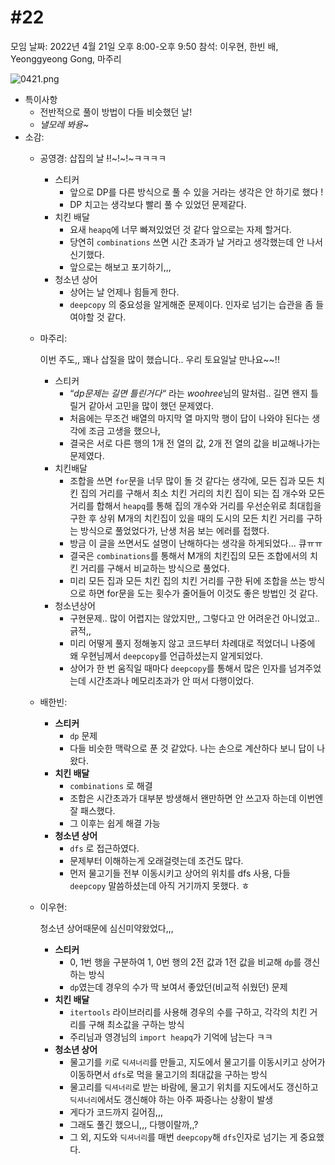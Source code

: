 # #22

모임 날짜: 2022년 4월 21일 오후 8:00-오후 9:50
참석: 이우현, 한빈 배, Yeonggyeong Gong, 마주리

![0421.png](#22%2019db0a5f0f8a40989b6db6a4309270cf/0421.png)

- 특이사항
    - 전반적으로 풀이 방법이 다들 비슷했던 날!
    - *낼모레 봐용~*
- 소감:
    - 공영경: 삽집의 날 ~~!~~!~!~!~ㅋㅋㅋㅋ
        - 스티커
            - 앞으로 DP를 다른 방식으로 풀 수 있을 거라는 생각은 안 하기로 했다 !
            - DP 치고는 생각보다 빨리 풀 수 있었던 문제같다.
        - 치킨 배달
            - 요새 `heapq`에 너무 빠져있었던 것 같다 앞으로는 자제 할거다.
            - 당연히 `combinations` 쓰면 시간 초과가 날 거라고 생각했는데 안 나서 신기했다.
            - 앞으로는 해보고 포기하기,,,
        - 청소년 상어
            - 상어는 날 언제나 힘들게 한다.
            - `deepcopy` 의 중요성을 알게해준 문제이다. 인자로 넘기는 습관을 좀 들여야할 것 같다.
            
    - 마주리:
        
        이번 주도,, 꽤나 삽질을 많이 했습니다.. 우리 토요일날 만나요~~!!
        
        - 스티커
            - “*dp문제는 길면 틀린거다“* 라는 *woohree*님의 말처럼.. 길면 왠지 틀릴거 같아서 고민을 많이 했던 문제였다.
            - 처음에는 무조건 배열의 마지막 열 마지막 행이 답이 나와야 된다는 생각에 조금 고생을 했으나,
            - 결국은 서로 다른 행의 1개 전 열의 값, 2개 전 열의 값을 비교해나가는 문제였다.
        - 치킨배달
            - 조합을 쓰면 `for`문을 너무 많이 돌 것 같다는 생각에, 모든 집과 모든 치킨 집의 거리를 구해서 최소 치킨 거리의 치킨 집이 되는 집 개수와 모든 거리를 합해서 `heapq`를 통해 집의 개수와 거리를 우선순위로 최대힙을 구한 후 상위 M개의 치킨집이 있을 때의 도시의 모든 치킨 거리를 구하는 방식으로 풀었었다가, 난생 처음 보는 에러를 접했다.
            - 방금 이 글을 쓰면서도 설명이 난해하다는 생각을 하게되었다... 큐ㅠㅠ
            - 결국은 `combinations`를 통해서 M개의 치킨집의 모든 조합에서의 치킨 거리를 구해서 비교하는 방식으로 풀었다.
            - 미리 모든 집과 모든 치킨 집의 치킨 거리를 구한 뒤에 조합을 쓰는 방식으로 하면 for문을 도는 횟수가 줄어들어 이것도 좋은 방법인 것 같다.
        - 청소년상어
            - 구현문제.. 많이 어렵지는 않았지만,, 그렇다고 안 어려운건 아니었고.. 긁적,,
            - 미리 어떻게 풀지 정해놓지 않고 코드부터 차례대로 적었더니 나중에 왜 우현님께서 `deepcopy`를 언급하셨는지 알게되었다.
            - 상어가 한 번 움직일 때마다 `deepcopy`를 통해서 많은 인자를 넘겨주었는데 시간초과나 메모리초과가 안 떠서 다행이었다.
        
    - 배한빈:
        - **스티커**
            - `dp` 문제
            - 다들 비슷한 맥락으로 푼 것 같았다. 나는 손으로 계산하다 보니 답이 나왔다.
        - **치킨 배달**
            - `combinations` 로 해결
            - 조합은 시간초과가 대부분 방생해서 왠만하면 안 쓰고자 하는데 이번엔 잘 패스했다.
            - 그 이후는 쉽게 해결 가능
        - **청소년 상어**
            - `dfs` 로 접근하였다.
            - 문제부터 이해하는게 오래걸렷는데 조건도 많다.
            - 먼저 물고기들 전부 이동시키고 상어의 위치를 dfs 사용, 다들 `deepcopy` 말씀하셨는데 아직 거기까지 못했다. ㅎ
    - 이우현:
        
        청소년 상어때문에 심신미약왔었다,,,
        
        - **스티커**
            - 0, 1번 행을 구분하여 1, 0번 행의 2전 값과 1전 값을 비교해 `dp`를 갱신하는 방식
            - `dp`였는데 경우의 수가 딱 보여서 좋았던(비교적 쉬웠던) 문제
        - **치킨 배달**
            - `itertools` 라이브러리를 사용해 경우의 수를 구하고, 각각의 치킨 거리를 구해 최소값을 구하는 방식
            - 주리님과 영경님의 `import heapq`가 기억에 남는다 ㅋㅋ
        - **청소년 상어**
            - 물고기를 `키`로 `딕셔너리`를 만들고, 지도에서 물고기를 이동시키고 상어가 이동하면서 `dfs`로 먹을 물고기의 최대값을 구하는 방식
            - 물고리를 `딕셔너리`로 받는 바람에, 물고기 위치를 지도에서도 갱신하고 `딕셔너리`에서도 갱신해야 하는 아주 짜증나는 상황이 발생
            - 게다가 코드까지 길어짐,,,
            - 그래도 풀긴 했으니,,, 다행이랄까,,?
            - 그 외, 지도와 `딕셔너리`를 매번 `deepcopy`해 `dfs`인자로 넘기는 게 중요했다.